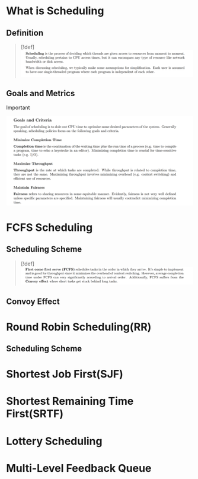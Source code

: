 # What is Scheduling
## Definition
> [!def]
> ![](Basic_Scheduling_Schemes.assets/image-20240525184120766.png)




## Goals and Metrics
> [!important]
> ![](Basic_Scheduling_Schemes.assets/image-20240525184159702.png)



# FCFS Scheduling
## Scheduling Scheme
> [!def]
> ![](Basic_Scheduling_Schemes.assets/image-20240525184301452.png)


## Convoy Effect







# Round Robin Scheduling(RR)
## Scheduling Scheme







# Shortest Job First(SJF)





# Shortest Remaining Time First(SRTF)





# Lottery Scheduling





# Multi-Level Feedback Queue